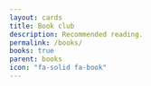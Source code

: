 ```yaml
---
layout: cards
title: Book club
description: Recommended reading.
permalink: /books/
books: true
parent: books
icon: "fa-solid fa-book"
---
```

